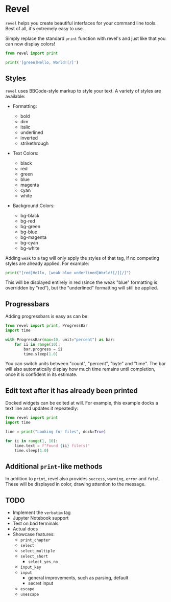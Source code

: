 # Revel

`revel` helps you create beautiful interfaces for your command line tools. Best
of all, it's extremely easy to use.

Simply replace the standard `print` function with revel's and just like that you
can now display colors!

```py
from revel import print

print('[green]Hello, World![/]')
```

## Styles

`revel` uses BBCode-style markup to style your text. A variety of styles
are available:

- Formatting:
  - bold
  - dim
  - italic
  - underlined
  - inverted
  - strikethrough

- Text Colors:
  - black
  - red
  - green
  - blue
  - magenta
  - cyan
  - white

- Background Colors:
  - bg-black
  - bg-red
  - bg-green
  - bg-blue
  - bg-magenta
  - bg-cyan
  - bg-white

Adding `weak` to a tag will only apply the styles of that tag, if no competing styles are already applied. For example:

```py
print("[red]Hello, [weak blue underlined]World![/][/]")
```

This will be displayed entirely in red (since the weak "blue" formatting is
overridden by "red"), but the "underlined" formatting will still be applied.

## Progressbars

Adding progressbars is easy as can be:

```py
from revel import print, ProgressBar
import time

with ProgressBar(max=10, unit="percent") as bar:
    for ii in range(10):
        bar.progress = ii
        time.sleep(1.0)
```

You can switch units between "count", "percent", "byte" and "time". The bar will
also automatically display how much time remains until completion, once it is
confident in its estimate.

## Edit text after it has already been printed

Docked widgets can be edited at will. For example, this example docks a text
line and updates it repeatedly:

```py
from revel import print
import time

line = print("Looking for files", dock=True)

for ii in range(1, 10):
    line.text = f"Found {ii} file(s)"
    time.sleep(1.0)
```

## Additional `print`-like methods

In addition to `print`, revel also provides `success`, `warning`, `error` and
`fatal`. These will be displayed in color, drawing attention to the message.

## TODO

- Implement the `verbatim` tag
- Jupyter Notebook support
- Test on bad terminals
- Actual docs
- Showcase features:
  - `print_chapter`
  - `select`
  - `select_multiple`
  - `select_short`
    - `select_yes_no`
  - `input_key`
  - `input`
    - general improvements, such as parsing, default
    - secret input
  - `escape`
  - `unescape`
